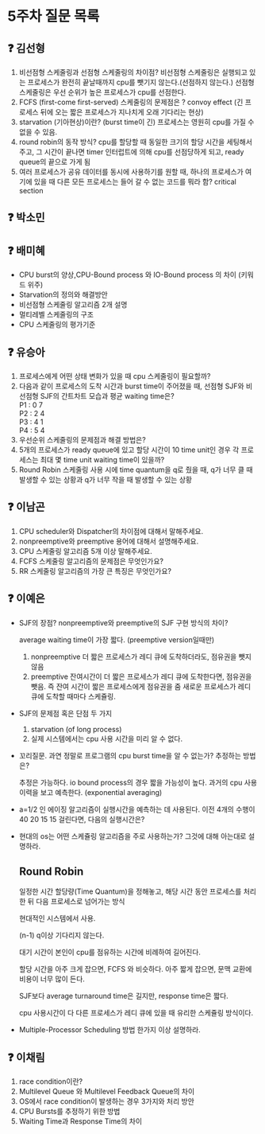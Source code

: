 # 5주차 질문 목록

## ❓ 김선형

1. 비선점형 스케줄링과 선점형 스케줄링의 차이점? 비선점형 스케줄링은 실행되고 있는 프로세스가 완전히 끝날때까지 cpu를 뺏기지 않는다.(선점하지 않는다.) 선점형 스케줄링은 우선 순위가 높은 프로세스가 cpu를 선점한다.
2. FCFS (first-come first-served) 스케줄링의 문제점은 ? convoy effect (긴 프로세스 뒤에 오는 짧은 프로세스가 지나치게 오래 기다리는 현상)
3. starvation (기아현상)이란? (burst time이 긴) 프로세스는 영원히 cpu를 가질 수 없을 수 있음.
4. round robin의 동작 방식? cpu를 할당할 때 동일한 크기의 할당 시간을 세팅해서 주고, 그 시간이 끝나면 timer 인터럽트에 의해 cpu를 선점당하게 되고, ready queue의 끝으로 가게 됨 
5. 여러 프로세스가 공유 데이터를 동시에 사용하기를 원할 때, 하나의 프로세스가 여기에 있을 때 다른 모든 프로세스는 들어 갈 수 없는 코드를 뭐라 함? critical section

## ❓ 박소민


## ❓ 배미혜
- CPU burst의 양상,CPU-Bound process 와 IO-Bound process 의 차이 (키워드 위주)
- Starvation의 정의와 해결방안
- 비선점형 스케줄링 알고리즘 2개 설명
- 멀티레벨 스케줄링의 구조
- CPU 스케줄링의 평가기준

## ❓ 유승아

1. 프로세스에게 어떤 상태 변화가 있을 때 cpu 스케줄링이 필요할까?
2. 다음과 같이 프로세스의 도착 시간과 burst time이 주어졌을 때, 선점형 SJF와 비선점형 SJF의 간트차트 모습과 평균 waiting time은?<br>
  P1 : 0 7<br>
  P2 : 2 4<br>
  P3 : 4 1<br>
  P4 : 5 4<br>
3. 우선순위 스케줄링의 문제점과 해결 방법은?
4. 5개의 프로세스가 ready queue에 있고 할당 시간이 10 time unit인 경우 각 프로세스는 최대 몇 time unit waiting time이 있을까?
5. Round Robin 스케줄링 사용 시에 time quantum을 q로 줬을 때, q가 너무 클 때 발생할 수 있는 상황과 q가 너무 작을 때 발생할 수 있는 상황

## ❓ 이남곤

1. CPU scheduler와 Dispatcher의 차이점에 대해서 말해주세요.
2. nonpreemptive와 preemptive 용어에 대해서 설명해주세요.
3. CPU 스케줄링 알고리즘 5개 이상 말해주세요.
4. FCFS 스케줄링 알고리즘의 문제점은 무엇인가요?
5. RR 스케줄링 알고리즘의 가장 큰 특징은 무엇인가요?

## ❓ 이예은

- SJF의 장점? nonpreemptive와 preemptive의 SJF 구현 방식의 차이?
    
    average waiting time이 가장 짧다. (preemptive version일때만)
    
    1. nonpreemptive
    더 짧은 프로세스가 레디 큐에 도착하더라도, 점유권을 뺏지 않음
    2. preemptive
    잔여시간이 더 짧은 프로세스가 레디 큐에 도착한다면, 점유권을 뺏음.
    즉 잔여 시간이 짧은 프로세스에게 점유권을 줌
    새로운 프로세스가 레디 큐에 도착할 때마다 스케쥴링.
- SJF의 문제점 혹은 단점 두 가지
    1. starvation (of long process) 
    2. 실제 시스템에서는 cpu 사용 시간을 미리 알 수 없다.
    
- 꼬리질문. 과연 정말로 프로그램의 cpu burst time을 알 수 없는가? 추정하는 방법은?
    
    추정은 가능하다. io bound process의 경우 짧을 가능성이 높다. 과거의 cpu 사용 이력을 보고 예측한다. (exponential averaging)
    
- a=1/2 인 에이징 알고리즘이 실행시간을 예측하는 데 사용된다. 이전 4개의 수행이 40 20 15 15 걸린다면, 다음의 실행시간은?
- 현대의 os는 어떤 스케쥴링 알고리즘을 주로 사용하는가? 그것에 대해 아는대로 설명하라.
    
    ## **Round Robin**
    
    일정한 시간 할당량(Time Quantum)을 정해놓고, 해당 시간 동안 프로세스를 처리한 뒤 다음 프로세스로 넘어가는 방식
    
    현대적인 시스템에서 사용.
    
    (n-1) q이상 기다리지 않는다.
    
    대기 시간이 본인이 cpu를 점유하는 시간에 비례하여 길어진다.
    
    할당 시간을 아주 크게 잡으면, FCFS 와 비슷하다.
    아주 짧게 잡으면, 문맥 교환에 비용이 너무 많이 든다.
    
    SJF보다 average turnaround time은 길지만, response time은 짧다.
    
    cpu 사용시간이 다 다른 프로세스가 레디 큐에 있을 때 유리한 스케쥴링 방식이다.
    
- Multiple-Processor Scheduling 방법 한가지 이상 설명하라.

## ❓ 이채림

1. race condition이란?
2. Multilevel Queue 와 Multilevel  Feedback Queue의 차이    
3. OS에서 race condition이 발생하는 경우 3가지와 처리 방안   
4. CPU Bursts를 추정하기 위한 방법    
5. Waiting Time과 Response Time의 차이
